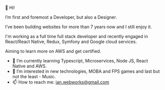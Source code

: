 👋 Hi!

I’m first and foremost a Developer, but also a Designer.

I’ve been building websites for more than 7 years now and I still enjoy it. 

<!--Working at <a href = "https://ffcfoundationph.com/">GMA Faith Family Foundation Inc.</a> as a volunteer Web Master. -->

I'm working as a full time full stack developer and recently engaged in React/React Native, Redux, Symfony and Google cloud services.

Aiming to learn more on AWS and get certified.

- 🌱 I’m currently learning Typescript, Microservices, Node JS, React Native and AWS.
- 👀 I’m interested in new technologies, MOBA and FPS games and last but not the least - Music.
- 📫 How to reach me: ian.webworks@gmail.com

<!---
ianhistorillo/ianhistorillo is a ✨ special ✨ repository because its `README.md` (this file) appears on your GitHub profile.
You can click the Preview link to take a look at your changes.
--->
